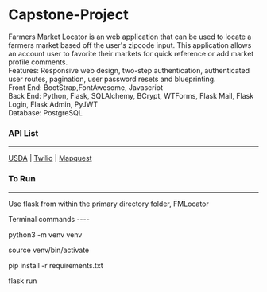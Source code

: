 # Capstone-Project
Farmers Market Locator is an web application that can be used to locate a farmers market based off the user's zipcode input. This application allows an account user to favorite their markets for quick reference or add market profile comments.
<br>
Features: Responsive web design, two-step authentication, authenticated user routes, pagination, user password resets and blueprinting.
<br>
Front End: BootStrap,FontAwesome, Javascript
<br>
Back End: Python, Flask, SQLAlchemy, BCrypt, WTForms, Flask Mail, Flask Login, Flask Admin, PyJWT
<br>
Database: PostgreSQL


<h3>API List</h3><hr>
<a href="https://search.ams.usda.gov/farmersmarkets/v1/svcdesc.html" target="_blank">USDA</a> |
<a href="https://www.twilio.com/docs/verify/api" target="_blank">Twilio</a> |
<a href="https://developer.mapquest.com/documentation/geocoding-api/" target="_blank">Mapquest</a>


<h3>To Run</h3><hr>
Use flask from within the primary directory folder, FMLocator

Terminal commands ----

python3 -m venv venv

source venv/bin/activate

pip install -r requirements.txt

flask run
